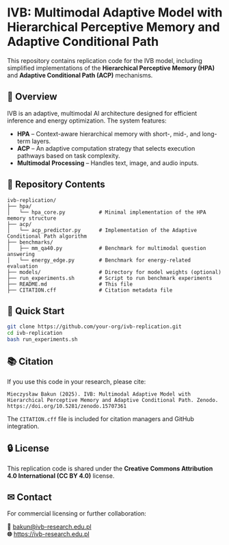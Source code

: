# IVB: Multimodal Adaptive Model with Hierarchical Perceptive Memory and Adaptive Conditional Path

This repository contains replication code for the IVB model, including simplified implementations of the **Hierarchical Perceptive Memory (HPA)** and **Adaptive Conditional Path (ACP)** mechanisms.

## 🧠 Overview

IVB is an adaptive, multimodal AI architecture designed for efficient inference and energy optimization. The system features:
- **HPA** – Context-aware hierarchical memory with short-, mid-, and long-term layers.
- **ACP** – An adaptive computation strategy that selects execution pathways based on task complexity.
- **Multimodal Processing** – Handles text, image, and audio inputs.

## 📁 Repository Contents

```
ivb-replication/
├── hpa/
│   └── hpa_core.py           # Minimal implementation of the HPA memory structure
├── acp/
│   └── acp_predictor.py      # Implementation of the Adaptive Conditional Path algorithm
├── benchmarks/
│   ├── mm_qa40.py            # Benchmark for multimodal question answering
│   └── energy_edge.py        # Benchmark for energy-related evaluation
├── models/                   # Directory for model weights (optional)
├── run_experiments.sh        # Script to run benchmark experiments
├── README.md                 # This file
├── CITATION.cff              # Citation metadata file
```

## 🚀 Quick Start

```bash
git clone https://github.com/your-org/ivb-replication.git
cd ivb-replication
bash run_experiments.sh
```

## 📚 Citation

If you use this code in your research, please cite:

```
Mieczysław Bakun (2025). IVB: Multimodal Adaptive Model with Hierarchical Perceptive Memory and Adaptive Conditional Path. Zenodo. https://doi.org/10.5281/zenodo.15707361
```

The `CITATION.cff` file is included for citation managers and GitHub integration.

## 🔒 License

This replication code is shared under the **Creative Commons Attribution 4.0 International (CC BY 4.0)** license.

## ✉ Contact

For commercial licensing or further collaboration:

**📧** bakun@ivb-research.edu.pl  
**🌐** https://ivb-research.edu.pl
